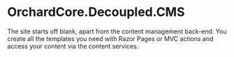 # OrchardCore.Decoupled.CMS
The site starts off blank, apart from the content management back-end. You create all the templates you need with Razor Pages or MVC actions and access your content via the content services.
